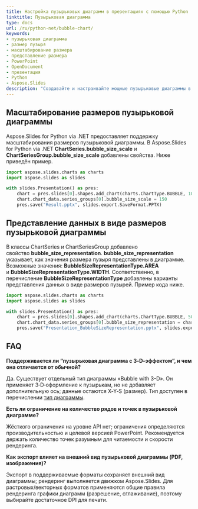 ```yaml
---
title: Настройка пузырьковых диаграмм в презентациях с помощью Python
linktitle: Пузырьковая диаграмма
type: docs
url: /ru/python-net/bubble-chart/
keywords:
- пузырьковая диаграмма
- размер пузыря
- масштабирование размера
- представление размера
- PowerPoint
- OpenDocument
- презентация
- Python
- Aspose.Slides
description: "Создавайте и настраивайте мощные пузырьковые диаграммы в PowerPoint и OpenDocument с помощью Aspose.Slides для Python через .NET, легко улучшая визуализацию данных."
---
```


## **Масштабирование размеров пузырьковой диаграммы**
Aspose.Slides for Python via .NET предоставляет поддержку масштабирования размеров пузырьковой диаграммы. В Aspose.Slides for Python via .NET **ChartSeries.bubble_size_scale** и **ChartSeriesGroup.bubble_size_scale** добавлены свойства. Ниже приведён пример.

```py
import aspose.slides.charts as charts
import aspose.slides as slides

with slides.Presentation() as pres:
	chart = pres.slides[0].shapes.add_chart(charts.ChartType.BUBBLE, 100, 100, 400, 300)
	chart.chart_data.series_groups[0].bubble_size_scale = 150
	pres.save("Result.pptx", slides.export.SaveFormat.PPTX)
```

## **Представление данных в виде размеров пузырьковой диаграммы**
В классы ChartSeries и ChartSeriesGroup добавлено свойство **bubble_size_representation**. **bubble_size_representation** указывает, как значения размера пузыря представлены в диаграмме. Возможные значения: **BubbleSizeRepresentationType.AREA** и **BubbleSizeRepresentationType.WIDTH**. Соответственно, в перечисление **BubbleSizeRepresentationType** добавлены варианты представления данных в виде размеров пузырей. Пример кода ниже.

```py
import aspose.slides.charts as charts
import aspose.slides as slides

with slides.Presentation() as pres:
    chart = pres.slides[0].shapes.add_chart(charts.ChartType.BUBBLE, 50, 50, 600, 400, True)
    chart.chart_data.series_groups[0].bubble_size_representation = charts.BubbleSizeRepresentationType.WIDTH
    pres.save("Presentation_BubbleSizeRepresentation.pptx", slides.export.SaveFormat.PPTX)
```

## **FAQ**

**Поддерживается ли “пузырьковая диаграмма с 3‑D‑эффектом”, и чем она отличается от обычной?**

Да. Существует отдельный тип диаграммы «Bubble with 3-D». Он применяет 3‑D‑оформление к пузырькам, но не добавляет дополнительную ось; данные остаются X‑Y‑S (размер). Тип доступен в перечислении [тип диаграммы](https://reference.aspose.com/slides/python-net/aspose.slides.charts/charttype/).

**Есть ли ограничение на количество рядов и точек в пузырьковой диаграмме?**

Жёсткого ограничения на уровне API нет; ограничения определяются производительностью и целевой версией PowerPoint. Рекомендуется держать количество точек разумным для читаемости и скорости рендеринга.

**Как экспорт влияет на внешний вид пузырьковой диаграммы (PDF, изображения)?**

Экспорт в поддерживаемые форматы сохраняет внешний вид диаграммы; рендеринг выполняется движком Aspose.Slides. Для растровых/векторных форматов применяются общие правила рендеринга графики диаграмм (разрешение, сглаживание), поэтому выбирайте достаточное DPI для печати.